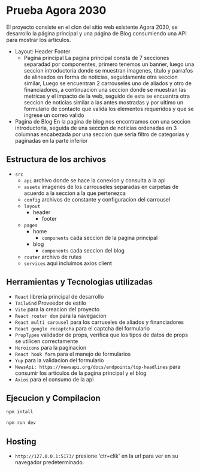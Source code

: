 # Prueba Agora 2030

 El proyecto consiste en el clon del sitio web existente Agora 2030, se desarrollo la página principal y una página de Blog consumiendo una API para mostrar los artículos.

- Layout: Header Footer
    - Pagina principal
        La pagina principal consta de 7 secciones separadad por componentes, primero tenemos un banner, luego una seccion introductoria donde se muestran imagenes, titulo y parrafos de alineados en forma de noticias, seguidamente otra seccion similar, Luego se encuentran 2 carrouseles uno de aliados y otro de financiadores, a continuacion una seccion donde se muestran las metricas y el impacto de la web, seguido de esta se encuantra otra seccion de noticias similar a las antes mostradas y por ultimo un formulario de contacto que valida los elementos requeridos y que se ingrese un correo valido
- Pagina de Blog
        En la pagina de blog nos encontramos con una seccion introductoria, seguida de una seccion de noticias ordenadas en 3 columnas encabezada por una seccion que seria filtro de categorias y paginadas en la parte inferior

## Estructura de los archivos

- `src`
    - `api` archivo donde se hace la conexion y consulta a la api
    - `assets` imagenes de los carrouseles separadas en carpetas de acuerdo a la seccion a la que pertenezca
    - `config` archivos de constante y configuracion del carrousel
    - `layout`
      - header
        - footer
    - `pages`
      - home
        - `components` cada seccion de la pagina principal
      - blog
        - `components` cada seccion del blog
  - `router` archivo de rutas
  - `services` aqui incluimos axios client

## Herramientas y Tecnologias utilizadas

- `React` libreria principal de desarrollo
- `Tailwind` Proveedor de estilo
- `Vite` para la creacion del proyecto
- `React router dom` para la navegacion
- `React multi carousel` para los carruseles de aliados y financiadores
- `React google recaptcha` para el captcha del formulario
- `PropTypes` validador de props, verifica que los tipos de datos de props se utilicen correctamente
- `Heroicons` para la paginacion
- `React hook form` para el manejo de formularios
- `Yup` para la validacion del formulario
- `NewsApi: https://newsapi.org/docs/endpoints/top-headlines` para consumir los articulos de la pagina principal y el blog
- `Axios` para el consumo de la api

## Ejecucion y Compilacion

```sh
npm intall
```

```sh
npm run dev
 ```

## Hosting

- `http://127.0.0.1:5173/`  presione 'ctr+clik' en la url para ver en su navegador predeterminado.
